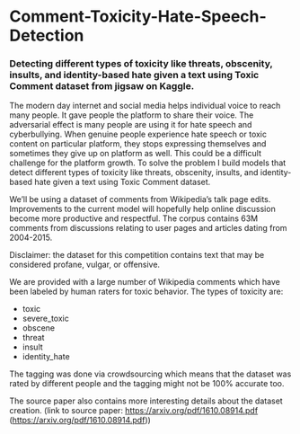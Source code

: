 # Comment-Toxicity-Hate-Speech-Detection
### Detecting different types of toxicity like threats, obscenity, insults, and identity-based hate given a text using Toxic Comment dataset from jigsaw on Kaggle.

The modern day internet and social media helps individual voice to reach many people. It gave people the platform to share their voice. 
The adversarial effect is many people are using it for hate speech and cyberbullying. When genuine people experience hate speech or toxic content on particular platform, they stops expressing themselves and sometimes they give up on platform as well. This could be a difficult challenge for the platform growth. 
To solve the problem I build models that detect different types of toxicity like threats, obscenity, insults, and identity-based hate given a text using Toxic Comment dataset.

We’ll be using a dataset of comments from Wikipedia’s talk page edits. Improvements to the current model will hopefully help online discussion become more productive and respectful. The corpus contains 63M comments from discussions relating to user pages and articles dating from 2004-2015.

Disclaimer: the dataset for this competition contains text that may be considered profane, vulgar, or offensive.

We are provided with a large number of Wikipedia comments which have been labeled by human raters for toxic behavior. The types of toxicity are:
- toxic
- severe_toxic
- obscene
- threat
- insult
- identity_hate

The tagging was done via crowdsourcing which means that the dataset was rated by different people and the tagging might not be 100% accurate too.

The source paper also contains more interesting details about the dataset creation. (link to source paper: https://arxiv.org/pdf/1610.08914.pdf (https://arxiv.org/pdf/1610.08914.pdf))
